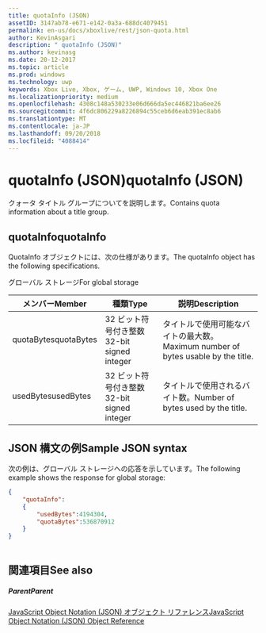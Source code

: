 ```yaml
---
title: quotaInfo (JSON)
assetID: 3147ab78-e671-e142-0a3a-688dc4079451
permalink: en-us/docs/xboxlive/rest/json-quota.html
author: KevinAsgari
description: " quotaInfo (JSON)"
ms.author: kevinasg
ms.date: 20-12-2017
ms.topic: article
ms.prod: windows
ms.technology: uwp
keywords: Xbox Live, Xbox, ゲーム, UWP, Windows 10, Xbox One
ms.localizationpriority: medium
ms.openlocfilehash: 4308c148a530233e06d666da5ec446821ba6ee26
ms.sourcegitcommit: 4f6dc806229a8226894c55ceb6d6eab391ec8ab6
ms.translationtype: MT
ms.contentlocale: ja-JP
ms.lasthandoff: 09/20/2018
ms.locfileid: "4088414"
---
```

# <a name="quotainfo-json"></a><span data-ttu-id="263c6-104">quotaInfo (JSON)</span><span class="sxs-lookup"><span data-stu-id="263c6-104">quotaInfo (JSON)</span></span>
<span data-ttu-id="263c6-105">クォータ タイトル グループについてを説明します。</span><span class="sxs-lookup"><span data-stu-id="263c6-105">Contains quota information about a title group.</span></span> 
<a id="ID4EN"></a>

 
## <a name="quotainfo"></a><span data-ttu-id="263c6-106">quotaInfo</span><span class="sxs-lookup"><span data-stu-id="263c6-106">quotaInfo</span></span>
 
<span data-ttu-id="263c6-107">QuotaInfo オブジェクトには、次の仕様があります。</span><span class="sxs-lookup"><span data-stu-id="263c6-107">The quotaInfo object has the following specifications.</span></span>
 
<span data-ttu-id="263c6-108">グローバル ストレージ</span><span class="sxs-lookup"><span data-stu-id="263c6-108">For global storage</span></span>
 
| <span data-ttu-id="263c6-109">メンバー</span><span class="sxs-lookup"><span data-stu-id="263c6-109">Member</span></span>| <span data-ttu-id="263c6-110">種類</span><span class="sxs-lookup"><span data-stu-id="263c6-110">Type</span></span>| <span data-ttu-id="263c6-111">説明</span><span class="sxs-lookup"><span data-stu-id="263c6-111">Description</span></span>| 
| --- | --- | --- | 
| <span data-ttu-id="263c6-112">quotaBytes</span><span class="sxs-lookup"><span data-stu-id="263c6-112">quotaBytes</span></span>| <span data-ttu-id="263c6-113">32 ビット符号付き整数</span><span class="sxs-lookup"><span data-stu-id="263c6-113">32-bit signed integer</span></span> | <span data-ttu-id="263c6-114">タイトルで使用可能なバイトの最大数。</span><span class="sxs-lookup"><span data-stu-id="263c6-114">Maximum number of bytes usable by the title.</span></span>| 
| <span data-ttu-id="263c6-115">usedBytes</span><span class="sxs-lookup"><span data-stu-id="263c6-115">usedBytes</span></span>| <span data-ttu-id="263c6-116">32 ビット符号付き整数</span><span class="sxs-lookup"><span data-stu-id="263c6-116">32-bit signed integer</span></span> | <span data-ttu-id="263c6-117">タイトルで使用されるバイト数。</span><span class="sxs-lookup"><span data-stu-id="263c6-117">Number of bytes used by the title.</span></span>| 
  
<a id="ID4EXB"></a>

 
## <a name="sample-json-syntax"></a><span data-ttu-id="263c6-118">JSON 構文の例</span><span class="sxs-lookup"><span data-stu-id="263c6-118">Sample JSON syntax</span></span>
 
<span data-ttu-id="263c6-119">次の例は、グローバル ストレージへの応答を示しています。</span><span class="sxs-lookup"><span data-stu-id="263c6-119">The following example shows the response for global storage:</span></span>
 

```json
{
    "quotaInfo":
    {
        "usedBytes":4194304,
        "quotaBytes":536870912
    }
}
      
```

  
<a id="ID4ECC"></a>

 
## <a name="see-also"></a><span data-ttu-id="263c6-120">関連項目</span><span class="sxs-lookup"><span data-stu-id="263c6-120">See also</span></span>
 
<a id="ID4EEC"></a>

 
##### <a name="parent"></a><span data-ttu-id="263c6-121">Parent</span><span class="sxs-lookup"><span data-stu-id="263c6-121">Parent</span></span> 

[<span data-ttu-id="263c6-122">JavaScript Object Notation (JSON) オブジェクト リファレンス</span><span class="sxs-lookup"><span data-stu-id="263c6-122">JavaScript Object Notation (JSON) Object Reference</span></span>](atoc-xboxlivews-reference-json.md)

   
